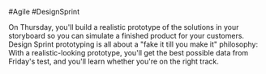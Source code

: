 #Agile #DesignSprint 

On Thursday, you'll build a realistic prototype of the solutions in your storyboard so you can simulate a finished product for your customers. Design Sprint prototyping is all about a "fake it till you make it" philosophy: With a realistic-looking prototype, you'll get the best possible data from Friday's test, and you'll learn whether you're on the right track.